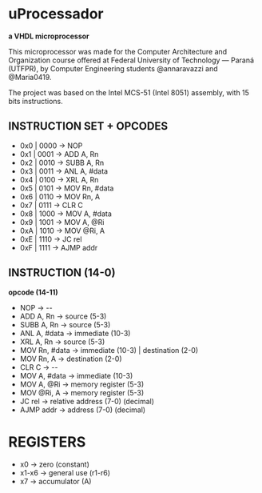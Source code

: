 ﻿# uProcessador

**a VHDL microprocessor**

This microprocessor was made for the Computer Architecture and Organization course offered at Federal University of Technology — Paraná (UTFPR), by Computer Engineering students @annaravazzi and @Maria0419.

The project was based on the Intel MCS-51 (Intel 8051) assembly, with 15 bits instructions.

## INSTRUCTION SET + OPCODES
- 0x0 | 0000  -> NOP           
- 0x1 | 0001  -> ADD A, Rn     
- 0x2 | 0010  -> SUBB A, Rn    
- 0x3 | 0011  -> ANL A, #data   
- 0x4 | 0100  -> XRL A, Rn    
- 0x5 | 0101  -> MOV Rn, #data  
- 0x6 | 0110  -> MOV Rn, A   
- 0x7 | 0111  -> CLR C
- 0x8 | 1000  -> MOV A, #data
- 0x9 | 1001  -> MOV A, @Ri
- 0xA | 1010  -> MOV @Ri, A
- 0xE | 1110  -> JC rel  
- 0xF | 1111  -> AJMP addr


## INSTRUCTION (14-0)

**opcode (14-11)**

- NOP           -> --
- ADD A, Rn     -> source (5-3)
- SUBB A, Rn    -> source (5-3)
- ANL A, #data  -> immediate (10-3)
- XRL A, Rn     -> source (5-3)
- MOV Rn, #data -> immediate (10-3) | destination (2-0) 
- MOV Rn, A     -> destination (2-0)
- CLR C         -> --
- MOV A, #data  -> immediate (10-3)
- MOV A, @Ri    -> memory register (5-3)
- MOV @Ri, A    -> memory register (5-3)
- JC rel        -> relative address (7-0) (decimal)
- AJMP addr     -> address (7-0) (decimal)


# REGISTERS
- x0    -> zero (constant)
- x1-x6 -> general use (r1-r6)
- x7    -> accumulator (A)